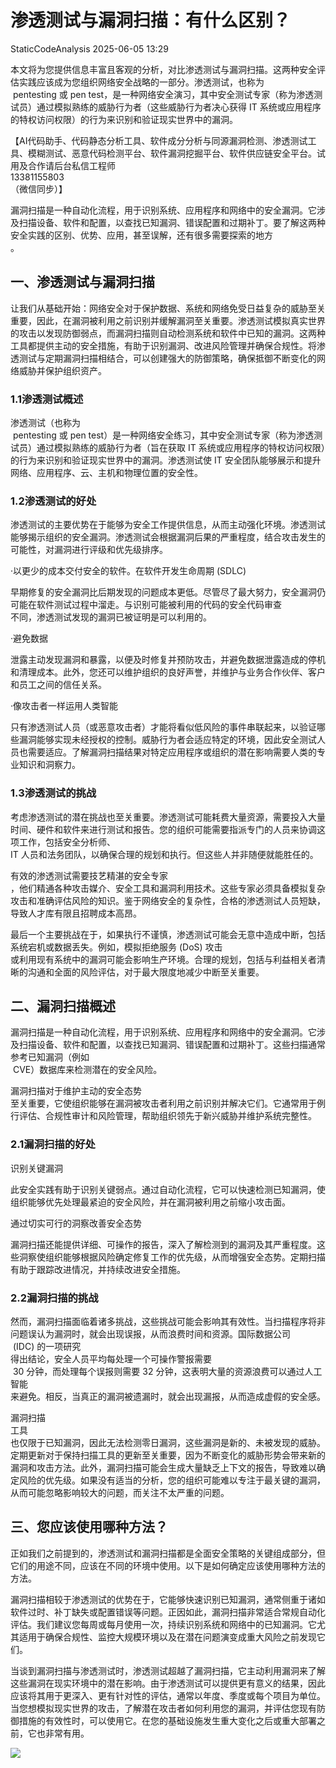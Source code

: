 #  渗透测试与漏洞扫描：有什么区别？   
 StaticCodeAnalysis   2025-06-05 13:29  
  
本文将为您提供信息丰富且客观的分析，对比渗透测试与漏洞扫描。这两种安全评估实践应该成为您组织网络安全战略的一部分。渗透测试，也称为  
 pentesting 或 pen test，是一种网络安全演习，其中安全测试专家（称为渗透测试员）通过模拟熟练的威胁行为者（这些威胁行为者决心获得 IT 系统或应用程序的特权访问权限）的行为来识别和验证现实世界中的漏洞。  
  
【AI代码助手、代码静态分析工具、软件成分分析与同源漏洞检测、渗透测试工具、模糊测试、恶意代码检测平台、软件漏洞挖掘平台、软件供应链安全平台。试用及合作请后台私信工程师  
13381155803  
（微信同步）】  
  
漏洞扫描是一种自动化流程，用于识别系统、应用程序和网络中的安全漏洞。它涉及扫描设备、软件和配置，以查找已知漏洞、错误配置和过期补丁。要了解这两种安全实践的区别、优势、应用，甚至误解，还有很多需要探索的地方  
。  
## 一、渗透测试与漏洞扫描  
  
让我们从基础开始：网络安全对于保护数据、系统和网络免受日益复杂的威胁至关重要，因此，在漏洞被利用之前识别并缓解漏洞至关重要。渗透测试模拟真实世界的攻击以发现防御弱点，而漏洞扫描则自动检测系统和软件中已知的漏洞。这两种工具都提供主动的安全措施，有助于识别漏洞、改进风险管理并确保合规性。将渗透测试与定期漏洞扫描相结合，可以创建强大的防御策略，确保抵御不断变化的网络威胁并保护组织资产。  
### 1.1渗透测试概述  
  
渗透测试（也称为  
 pentesting 或 pen test）是一种网络安全练习，其中安全测试专家（称为渗透测试员）通过模拟熟练的威胁行为者（旨在获取 IT 系统或应用程序的特权访问权限）的行为来识别和验证现实世界中的漏洞。渗透测试使 IT 安全团队能够展示和提升网络、应用程序、云、主机和物理位置的安全性。  
### 1.2渗透测试的好处  
  
渗透测试的主要优势在于能够为安全工作提供信息，从而主动强化环境。渗透测试能够揭示组织的安全漏洞。渗透测试会根据漏洞后果的严重程度，结合攻击发生的可能性，对漏洞进行评级和优先级排序。  
  
·以更少的成本交付安全的软件。在软件开发生命周期 (SDLC)  
  
早期修复的安全漏洞比后期发现的问题成本更低。尽管尽了最大努力，安全漏洞仍可能在软件测试过程中溜走。与识别可能被利用的代码的安全代码审查  
不同，渗透测试发现的漏洞已被证明是可以利用的。  
  
·避免数据  
  
泄露主动发现漏洞和暴露，以便及时修复并预防攻击，并避免数据泄露造成的停机和清理成本。此外，您还可以维护组织的良好声誉，并维护与业务合作伙伴、客户和员工之间的信任关系。  
  
·像攻击者一样运用人类智能  
  
只有渗透测试人员（或恶意攻击者）才能将看似低风险的事件串联起来，以验证哪些漏洞能够实现未经授权的控制。威胁行为者会适应特定的环境，因此安全测试人员也需要适应。了解漏洞扫描结果对特定应用程序或组织的潜在影响需要人类的专业知识和洞察力。  
### 1.3渗透测试的挑战  
  
考虑渗透测试的潜在挑战也至关重要。渗透测试可能耗费大量资源，需要投入大量时间、硬件和软件来进行测试和报告。您的组织可能需要指派专门的人员来协调这项工作，包括安全分析师、  
IT 人员和法务团队，以确保合理的规划和执行。但这些人并非随便就能胜任的。  
  
有效的渗透测试需要技艺精湛的安全专家  
，他们精通各种攻击媒介、安全工具和漏洞利用技术。这些专家必须具备模拟复杂攻击和准确评估风险的知识。鉴于网络安全的复杂性，合格的渗透测试人员短缺，导致人才库有限且招聘成本高昂。  
  
最后一个主要挑战在于，如果执行不谨慎，渗透测试可能会无意中造成中断，包括系统宕机或数据丢失。例如，模拟拒绝服务 (DoS) 攻击  
或利用现有系统中的漏洞可能会影响生产环境。合理的规划，包括与利益相关者清晰的沟通和全面的风险评估，对于最大限度地减少中断至关重要。  
## 二、漏洞扫描概述  
  
漏洞扫描是一种自动化流程，用于识别系统、应用程序和网络中的安全漏洞。它涉及扫描设备、软件和配置，以查找已知漏洞、错误配置和过期补丁。这些扫描通常参考已知漏洞（例如  
 CVE）数据库来检测潜在的安全风险。  
  
漏洞扫描对于维护主动的安全态势  
至关重要，它使组织能够在漏洞被攻击者利用之前识别并解决它们。它通常用于例行评估、合规性审计和风险管理，帮助组织领先于新兴威胁并维护系统完整性。  
### 2.1漏洞扫描的好处  
  
识别关键漏洞  
  
此安全实践有助于识别关键弱点。通过自动化流程，它可以快速检测已知漏洞，使组织能够优先处理最紧迫的安全风险，并在漏洞被利用之前缩小攻击面。  
  
通过切实可行的洞察改善安全态势  
  
漏洞扫描还能提供详细、可操作的报告，深入了解检测到的漏洞及其严重程度。这些洞察使组织能够根据风险确定修复工作的优先级，从而增强安全态势。定期扫描有助于跟踪改进情况，并持续改进安全措施。  
### 2.2漏洞扫描的挑战  
  
然而，漏洞扫描面临着诸多挑战，这些挑战可能会影响其有效性。当扫描程序将非问题误认为漏洞时，就会出现误报，从而浪费时间和资源。国际数据公司  
 (IDC) 的一项研究  
得出结论，安全人员平均每处理一个可操作警报需要  
 30 分钟，而处理每个误报则需要 32 分钟，这表明大量的资源浪费可以通过人工智能  
来避免。相反，当真正的漏洞被遗漏时，就会出现漏报，从而造成虚假的安全感。  
  
漏洞扫描  
工具  
也仅限于已知漏洞，因此无法检测零日漏洞，这些漏洞是新的、未被发现的威胁。定期更新对于保持扫描工具的更新至关重要，因为不断变化的威胁形势会带来新的漏洞和攻击方法。此外，漏洞扫描可能会生成大量缺乏上下文的报告，导致难以确定风险的优先级。如果没有适当的分析，您的组织可能难以专注于最关键的漏洞，从而可能忽略影响较大的问题，而关注不太严重的问题。  
## 三、您应该使用哪种方法？  
  
正如我们之前提到的，渗透测试和漏洞扫描都是全面安全策略的关键组成部分，但它们的用途不同，应该在不同的环境中使用。以下是如何确定应该使用哪种方法的方法。  
  
漏洞扫描相较于渗透测试的优势在于，它能够快速识别已知漏洞，通常侧重于诸如软件过时、补丁缺失或配置错误等问题。正因如此，漏洞扫描非常适合常规自动化评估。我们建议您每周或每月使用一次，持续识别系统和网络中的已知漏洞。它尤其适用于确保合规性、监控大规模环境以及在潜在问题演变成重大风险之前发现它们。  
  
当谈到漏洞扫描与渗透测试时，渗透测试超越了漏洞扫描，它主动利用漏洞来了解这些漏洞在现实环境中的潜在影响。由于渗透测试可以提供更有意义的结果，因此应该将其用于更深入、更有针对性的评估，通常以年度、季度或每个项目为单位。当您想模拟现实世界的攻击，了解潜在攻击者如何利用您的漏洞，并评估您现有防御措施的有效性时，可以使用它。在您的基础设施发生重大变化之后或重大部署之前，它也非常有用。  
  
![](https://mmbiz.qpic.cn/sz_mmbiz_jpg/gbFHCWYSgF7ia7LcgLsR49HeCpnq4riaPFsHrEHuH3McicpePDLUayNwR9D6MJNnibicqEibpWwzGAyArwYBg7ap2VTg/640?wx_fmt=jpeg&from=appmsg "")  
  
  
